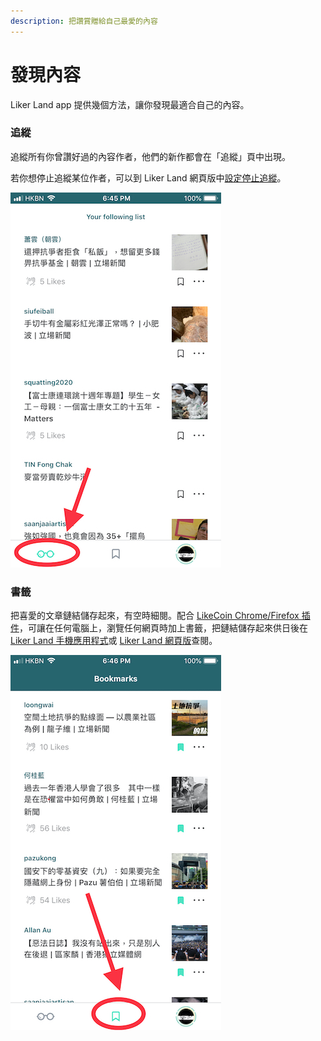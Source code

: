 ```yaml
---
description: 把讚賞贈給自己最愛的內容
---
```


# 發現內容

Liker Land app 提供幾個方法，讓你發現最適合自己的內容。

### 追縱

追縱所有你曾讚好過的內容作者，他們的新作都會在「追縱」頁中出現。

若你想停止追縱某位作者，可以到 Liker Land 網頁版中[設定停止追縱](https://docs.like.co/v/zh/user-guide/liker-land/liker-land-web-app#follow-setup-4)。

![&#x8FFD;&#x7E31;&#x529F;&#x80FD;](../../.gitbook/assets/img_0815.jpg)

### 書籤

把喜愛的文章鏈結儲存起來，有空時細閱。配合 [LikeCoin Chrome/Firefox 插件](https://docs.like.co/user-guide/likecoin-plugin/liker-land-browser-extension)，可讓在任何電腦上，瀏覽任何網頁時加上書籤，把鏈結儲存起來供日後在 [Liker Land 手機應用程式](https://docs.like.co/v/zh/user-guide/liker-land/liker-land-mobile-app)或 [Liker Land 網頁版](https://docs.like.co/v/zh/user-guide/liker-land/liker-land-web-app)查閱。

![](../../.gitbook/assets/img_0816.jpg)

